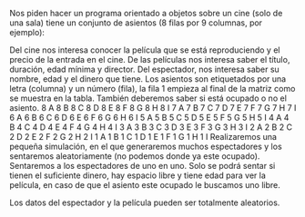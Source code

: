 Nos piden hacer un programa orientado a objetos sobre un cine (solo de una sala) tiene un conjunto de asientos 
(8 filas por 9 columnas, por ejemplo):

Del cine nos interesa conocer la película que se está reproduciendo y el precio de la entrada en el cine. De las películas nos interesa saber el título, duración, edad mínima y director.
Del espectador, nos interesa saber su nombre, edad y el dinero que tiene.
Los asientos son etiquetados por una letra (columna) y un número (fila), la fila 1 empieza al final de la matriz como se
muestra en la tabla. También deberemos saber si está ocupado o no el asiento.
8 A 8 B 8 C 8 D 8 E 8 F 8 G 8 H 8 I
7 A 7 B 7 C 7 D 7 E 7 F 7 G 7 H 7 I
6 A 6 B 6 C 6 D 6 E 6 F 6 G 6 H 6 I
5 A 5 B 5 C 5 D 5 E 5 F 5 G 5 H 5 I
4 A 4 B 4 C 4 D 4 E 4 F 4 G 4 H 4 I
3 A 3 B 3 C 3 D 3 E 3 F 3 G 3 H 3 I
2 A 2 B 2 C 2 D 2 E 2 F 2 G 2 H 2 I
1 A 1 B 1 C 1 D 1 E 1 F 1 G 1 H 1 I
Realizaremos una pequeña simulación, en el que generaremos muchos espectadores y los sentaremos aleatoriamente
(no podemos donde ya este ocupado).
Sentaremos a los espectadores de uno en uno.
Solo se podrá sentar si tienen el suficiente dinero, hay espacio libre y tiene edad para ver la película, en caso de que el
asiento este ocupado le buscamos uno libre.

Los datos del espectador y la película pueden ser totalmente aleatorios.